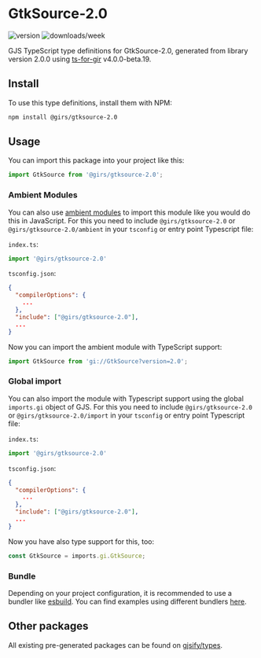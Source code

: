 
# GtkSource-2.0

![version](https://img.shields.io/npm/v/@girs/gtksource-2.0)
![downloads/week](https://img.shields.io/npm/dw/@girs/gtksource-2.0)


GJS TypeScript type definitions for GtkSource-2.0, generated from library version 2.0.0 using [ts-for-gir](https://github.com/gjsify/ts-for-gir) v4.0.0-beta.19.


## Install

To use this type definitions, install them with NPM:
```bash
npm install @girs/gtksource-2.0
```

## Usage

You can import this package into your project like this:
```ts
import GtkSource from '@girs/gtksource-2.0';
```

### Ambient Modules

You can also use [ambient modules](https://github.com/gjsify/ts-for-gir/tree/main/packages/cli#ambient-modules) to import this module like you would do this in JavaScript.
For this you need to include `@girs/gtksource-2.0` or `@girs/gtksource-2.0/ambient` in your `tsconfig` or entry point Typescript file:

`index.ts`:
```ts
import '@girs/gtksource-2.0'
```

`tsconfig.json`:
```json
{
  "compilerOptions": {
    ...
  },
  "include": ["@girs/gtksource-2.0"],
  ...
}
```

Now you can import the ambient module with TypeScript support: 

```ts
import GtkSource from 'gi://GtkSource?version=2.0';
```

### Global import

You can also import the module with Typescript support using the global `imports.gi` object of GJS.
For this you need to include `@girs/gtksource-2.0` or `@girs/gtksource-2.0/import` in your `tsconfig` or entry point Typescript file:

`index.ts`:
```ts
import '@girs/gtksource-2.0'
```

`tsconfig.json`:
```json
{
  "compilerOptions": {
    ...
  },
  "include": ["@girs/gtksource-2.0"],
  ...
}
```

Now you have also type support for this, too:

```ts
const GtkSource = imports.gi.GtkSource;
```

### Bundle

Depending on your project configuration, it is recommended to use a bundler like [esbuild](https://esbuild.github.io/). You can find examples using different bundlers [here](https://github.com/gjsify/ts-for-gir/tree/main/examples).

## Other packages

All existing pre-generated packages can be found on [gjsify/types](https://github.com/gjsify/types).


